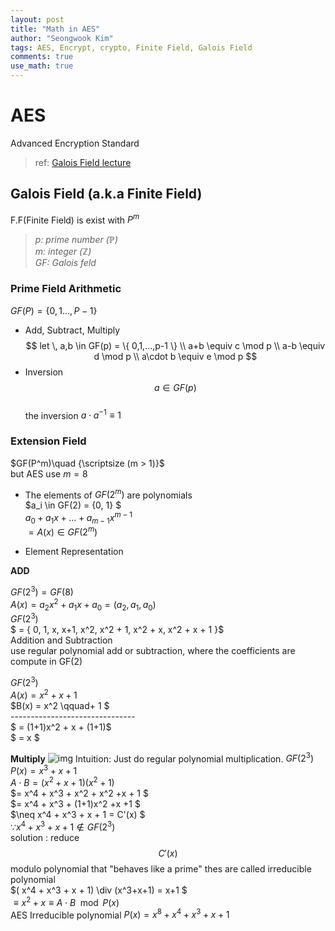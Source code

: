 ```yaml
---
layout: post
title: "Math in AES"
author: "Seongwook Kim"
tags: AES, Encrypt, crypto, Finite Field, Galois Field
comments: true
use_math: true
---
```

# AES
Advanced Encryption Standard
> ref: [Galois Field lecture](https://www.youtube.com/watch?v=x1v2tX4_dkQ&t=3682s)

## Galois Field (a.k.a Finite Field)
F.F(Finite Field) is exist with $P^m$
> *p: prime number ($\mathbb{P}$)*\
*m: integer ($\mathbb{Z}$)*\
*GF: Galois feld*

 
### Prime Field Arithmetic
$GF(P) = \{ 0,1 ...,  P-1 \}$
- Add, Subtract, Multiply
	$$ let \, a,b \in GF(p) = \{ 0,1,...,p-1 \} \\
	a+b \equiv c   \mod p \\
	a-b \equiv d \mod p \\
	a\cdot b \equiv e \mod p
	$$
- Inversion\
	$$a \in GF(p)$$\
	the inversion $a \cdot a^{-1} \equiv  1$

### Extension Field
$GF(P^m)\quad {\scriptsize (m > 1)}$\
but AES use $m = 8$

- The elements of $GF(2^m)$ are polynomials\
 $a_i \in GF(2) = \{0, 1\} $\
 $a_0 +  a_1x + ... + a_{m-1}x^{m-1}$\
 $= A(x) \in GF(2^m)$

- Element Representation

**ADD**

$GF(2^3) = GF(8)$\
$A(x) = a_2x^2 + a_1x + a_0 = (a_2,a_1, a_0)$\
$GF(2^3)$\
$ = \{ 0, 1, x, x+1, x^2, x^2 + 1, x^2 + x, x^2 + x + 1 \}$\
Addition and Subtraction\
use regular polynomial
add or subtraction, where the coefficients are compute in GF(2)
	
$GF(2^3)$\
$A(x) = x^2 + x + 1$\
$B(x) = x^2 \qquad+ 1 $\
-------------------------------\
$ =  (1+1)x^2 + x + (1+1)$\
$ = x $

**Multiply**
![img](https://t1.daumcdn.net/cfile/tistory/137E4648507E13A031)
Intuition: Just do   regular polynomial multiplication.
$GF(2^3)$\
$P(x) = x^3 + x + 1$\
$A \cdot B = (x^2+x+1)(x^2 + 1)$\
$= x^4 + x^3 + x^2 + x^2 +x + 1 $\
$= x^4 + x^3 + (1+1)x^2 +x +1 $\
$\neq x^4 + x^3 + x + 1 = C'(x) $\
$\because x^4 + x^3 + x + 1  \notin GF(2^3)$\
solution : reduce $$C'(x)$$ modulo polynomial 
that "behaves like a prime" thes are called irreducible polynomial\
$( x^4 + x^3 + x + 1) \div (x^3+x+1) = x+1 $\
$\equiv  x^2 + x \equiv A \cdot B \mod P(x)$\
AES Irreducible polynomial 
$P(x) = x^8 + x^4 + x^3 + x +1$



